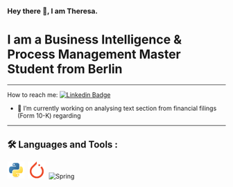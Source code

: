 ### Hey there 👋, I am Theresa. 

# I am a Business Intelligence & Process Management Master Student from Berlin

---

How to reach me: [![Linkedin Badge](https://img.shields.io/badge/-kakbar-blue?style=flat&logo=Linkedin&logoColor=white)](https://www.linkedin.com/in/theresa-marie-e-94438914b)


- 🔭 I’m currently working on analysing text section from financial filings (Form 10-K) regarding


---
## :hammer_and_wrench: Languages and Tools :
<div>
  <img src="https://github.com/devicons/devicon/blob/master/icons/python/python-original.svg" title="Java" alt="Java" width="40" height="40"/>&nbsp;
  <img src="https://github.com/devicons/devicon/blob/master/icons/pytorch/pytorch-original.svg" title="React" alt="React" width="40" height="40"/>&nbsp;
  <img src="https://www.stickpng.com/de/img/comics-und-fantasy/technologieunternehmen/miniaturansicht-des-qlik-logos" title="Spring" alt="Spring" width="40" height="40"/>&nbsp;
</div>
